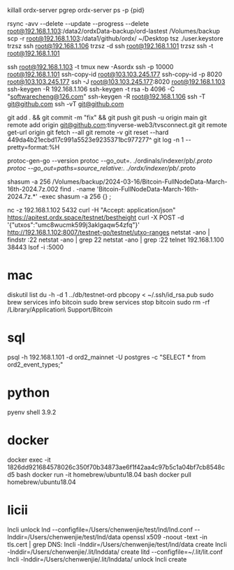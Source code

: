 killall ordx-server
pgrep ordx-server
ps -p {pid}

rsync -avv --delete --update --progress --delete root@192.168.1.103:/data2/ordxData-backup/ord-lastest  /Volumes/backup
scp -r root@192.168.1.103:/data1/github/ordx/ ~/Desktop
tsz ./user.keystore
trzsz ssh root@192.168.1.106
trzsz -d ssh root@192.168.1.101
trzsz ssh -t root@192.168.1.101

ssh root@192.168.1.103 -t tmux new -Asordx
ssh -p 10000 root@192.168.1.101
ssh-copy-id  root@103.103.245.177
ssh-copy-id -p 8020 root@103.103.245.177
ssh -J root@103.103.245.177:8020 root@192.168.1.103
ssh-keygen -R 192.168.1.106
ssh-keygen -t rsa -b 4096 -C "softwarecheng@126.com"
ssh-keygen -R root@192.168.1.106
ssh -T git@github.com
ssh -vT git@github.com

git add . && git commit -m "fix" && git push
git push -u origin main
git remote add origin git@github.com:tinyverse-web3/tvsconnect.git
git remote get-url origin
git fetch --all
git remote -v
git reset --hard 449da4b21ecbd17c991a5523e9235371bc977277^
git log -n 1 --pretty=format:%H

protoc-gen-go --version
protoc --go_out=. ./ordinals/indexer/pb/*.proto
protoc --go_out=paths=source_relative:. ./ordx/indexer/pb/*.proto

shasum -a 256 /Volumes/backup/2024-03-16/Bitcoin-FullNodeData-March-16th-2024.7z.002
find . -name 'Bitcoin-FullNodeData-March-16th-2024.7z.*' -exec shasum -a 256 {} \;

nc -z 192.168.1.102 5432
curl -H "Accept: application/json" https://apitest.ordx.space/testnet/bestheight
curl -X POST -d '{"utxos":"umc8wucmk599j3aklgaqw54zfq"}'  http://192.168.1.102:8007/testnet-go/testnet/utxo-ranges
netstat -ano | findstr :22
netstat -ano | grep 22
netstat -ano | grep :22
telnet 192.168.1.100 38443
lsof -i :5000

# mac
diskutil list
du -h -d 1 ../db/testnet-ord
pbcopy < ~/.ssh/id_rsa.pub
sudo brew services info bitcoin
sudo brew services stop bitcoin
sudo rm -rf  /Library/Application\ Support/Bitcoin


# sql
psql -h 192.168.1.101 -d ord2_mainnet -U postgres -c "SELECT * from ord2_event_types;"

# python
pyenv shell 3.9.2

# docker
docker exec -it 1826dd921684578026c350f70b34873ae6f1f42aa4c97b5c1a04bf7cb8548cd5 bash
docker run -it homebrew/ubuntu18.04 bash 
docker pull homebrew/ubuntu18.04

# licii

lncli unlock
lnd --configfile=/Users/chenwenjie/test/lnd/lnd.conf --lnddir=/Users/chenwenjie/test/lnd/data
openssl x509 -noout -text -in tls.cert | grep DNS:
lncli -lnddir=/Users/chenwenjie/test/lnd/data create
lncli -lnddir=/Users/chenwenjie/.lit/lnddata/ create
litd --configfile=~/.lit/lit.conf
lncli -lnddir=/Users/chenwenjie/.lit/lnddata/ unlock
lncli create